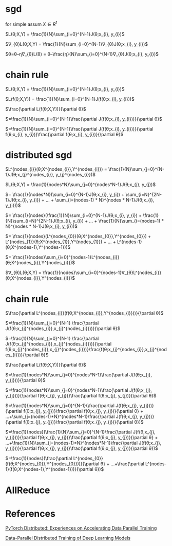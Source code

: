 
# sgd

for simple assum $X \in R^{1}$

$L(θ;X,Y) = \frac{1}{N}\sum_{i=0}^{N-1}J(θ;x_{i}, y_{i})$

$∇_{θ}L(θ;X,Y) = \frac{1}{N}\sum_{i=0}^{N-1}∇_{θ}J(θ;x_{i}, y_{i})$

$θ=θ–η∇_{θ}L(θ) = θ–\frac{η}{N}\sum_{i=0}^{N-1}∇_{θ}J(θ;x_{i}, y_{i})$

# chain rule
$L(θ;X,Y) = \frac{1}{N}\sum_{i=0}^{N-1}J(θ;x_{i}, y_{i})$

$L(f(θ;X,Y)) = \frac{1}{N}\sum_{i=0}^{N-1}J(f(θ;x_{i}, y_{i}))$

$\frac{\partial L(f(θ;X,Y))}{\partial θ}$

$=\frac{1}{N}\sum_{i=0}^{N-1}\frac{\partial J(f(θ;x_{i}, y_{i}))}{\partial θ}$

$=\frac{1}{N}\sum_{i=0}^{N-1}\frac{\partial J(f(θ;x_{i}, y_{i}))}{\partial f(θ;x_{i}, y_{i})}\frac{\partial f(θ;x_{i}, y_{i})}{\partial θ}$

# distributed sgd

$L^{nodes_{i}}(θ;X^{nodes_{i}},Y^{nodes_{i}}) = \frac{1}{N}\sum_{j=0}^{N-1}J(θ;x_{j}^{nodes_{i}}, y_{j}^{nodes_{i}})$

<p>
$L(θ;X,Y) = \frac{1}{nodes*N}\sum_{j=0}^{nodes*N-1}J(θ;x_{j}, y_{j})$
</p>

$= \frac{1}{nodes*N}(\sum_{i=0}^{N-1}J(θ;x_{i}, y_{i}) + \sum_{i=N}^{2N-1}J(θ;x_{i}, y_{i}) + ... + \sum_{i=(nodes-1) * N}^{nodes * N-1}J(θ;x_{i}, y_{i}))$

$= \frac{1}{nodes}(\frac{1}{N}\sum_{i=0}^{N-1}J(θ;x_{i}, y_{i}) + \frac{1}{N}\sum_{i=N}^{2N-1}J(θ;x_{i}, y_{i}) + ... + \frac{1}{N}\sum_{i=(nodes-1) * N}^{nodes * N-1}J(θ;x_{i}, y_{i}))$

$= \frac{1}{nodes}(L^{nodes_{0}}(θ;X^{nodes_{0}},Y^{nodes_{0}}) + L^{nodes_{1}}(θ;X^{nodes_{1}},Y^{nodes_{1}}) + ... + L^{nodes-1}(θ;X^{nodes-1},Y^{nodes-1}))$

$= \frac{1}{nodes}\sum_{i=0}^{nodes-1}L^{nodes_{i}}(θ;X^{nodes_{i}},Y^{nodes_{i}})$

$∇_{θ}L(θ;X,Y) = \frac{1}{nodes}\sum_{i=0}^{nodes-1}∇_{θ}L^{nodes_{i}}(θ;X^{nodes_{i}},Y^{nodes_{i}})$

# chain rule

$\frac{\partial L^{nodes_{i}}(f(θ;X^{nodes_{i}},Y^{nodes_{i}}))}{\partial θ}$

$=\frac{1}{N}\sum_{j=0}^{N-1} \frac{\partial J(f(θ;x_{j}^{nodes_{i}},x_{j}^{nodes_{i}}))}{\partial θ}$

$=\frac{1}{N}\sum_{j=0}^{N-1} \frac{\partial J(f(θ;x_{j}^{nodes_{i}},x_{j}^{nodes_{i}}))}{\partial f(θ;x_{j}^{nodes_{i}},x_{j}^{nodes_{i}})}\frac{f(θ;x_{j}^{nodes_{i}},x_{j}^{nodes_{i}})}{\partial θ}$

$\frac{\partial L(f(θ;X,Y))}{\partial θ}$

<p>
$=\frac{1}{nodes*N}\sum_{j=0}^{nodes*N-1}\frac{\partial J(f(θ;x_{j}, y_{j}))}{\partial θ}$
</p>

<p>
$=\frac{1}{nodes*N}\sum_{j=0}^{nodes*N-1}\frac{\partial J(f(θ;x_{j}, y_{j}))}{\partial f(θ;x_{j}, y_{j})}\frac{\partial f(θ;x_{j}, y_{j})}{\partial θ}$
</p>

<p>
$=\frac{1}{nodes*N}\sum_{j=0}^{N-1}(\frac{\partial J(f(θ;x_{j}, y_{j}))}{\partial f(θ;x_{j}, y_{j})}\frac{\partial f(θ;x_{j}, y_{j})}{\partial θ} + ...+\sum_{j=(nodes-1)*N}^{nodes*N-1}\frac{\partial J(f(θ;x_{j}, y_{j}))}{\partial f(θ;x_{j}, y_{j})}\frac{\partial f(θ;x_{j}, y_{j})}{\partial θ})$
</p>

<p>
$=\frac{1}{nodes}(\frac{1}{N}\sum_{j=0}^{N-1}\frac{\partial J(f(θ;x_{j}, y_{j}))}{\partial f(θ;x_{j}, y_{j})}\frac{\partial f(θ;x_{j}, y_{j})}{\partial θ} + ...+\frac{1}{N}\sum_{j=(nodes-1)*N}^{nodes*N-1}\frac{\partial J(f(θ;x_{j}, y_{j}))}{\partial f(θ;x_{j}, y_{j})}\frac{\partial f(θ;x_{j}, y_{j})}{\partial θ})$
</p>

<p>
$=\frac{1}{nodes}(\frac{\partial L^{nodes_{0}}(f(θ;X^{nodes_{0}},Y^{nodes_{0}}))}{\partial θ} + ...+\frac{\partial L^{nodes-1}(f(θ;X^{nodes-1},Y^{nodes-1}))}{\partial θ})$
</p>

# AllReduce

# References

[PyTorch Distributed: Experiences on Accelerating Data Parallel Training](https://arxiv.org/pdf/2006.15704)

[Data-Parallel Distributed Training of Deep Learning Models](https://siboehm.com/articles/22/data-parallel-training)